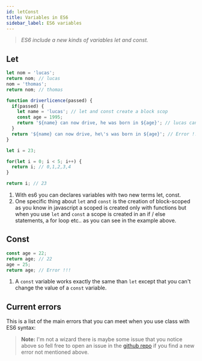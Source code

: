 ```yaml
---
id: letConst
title: Variables in ES6
sidebar_label: ES6 variables
---
```

>*ES6 include a new kinds of variables let and const.*

## Let
```js
let nom = 'lucas';
return nom; // lucas
nom = 'thomas';
return nom; // thomas

function driverlicence(passed) {
  if(passed) {
    let name = 'lucas'; // let and const create a block scop
    const age = 1995;
    return '${name} can now drive, he was born in ${age}'; // lucas can now drive, he was born in 1995
  }
  return '${name} can now drive, he\'s was born in ${age}'; // Error !!!!
}

let i = 23;

for(let i = 0; i < 5; i++) {
  return i; // 0,1,2,3,4
}

return i; // 23
```
1. With es6 you can declares variables with two new terms let, const.
2. One specific thing about `let` and `const` is the creation of block-scoped as you know in javascript a scoped is created only with functions but when you use `let` and `const` a scope is created in an if / else statements, a for loop etc.. as you can see in the example above.

## Const
```js
const age = 22;
return age; // 22
age = 25;
return age; // Error !!!
```
1. A `const` variable works exactly the same than `let` except that you can't change the value of a `const` variable.

## Current errors
This is a list of the main errors that you can meet when you use class with ES6 syntax:
> **Note:** I'm not a wizard there is maybe some issue that you notice above so fell free to open an issue in the [github repo](https://github.com/luctst/learn-javascript) if you find a new error not mentioned above.